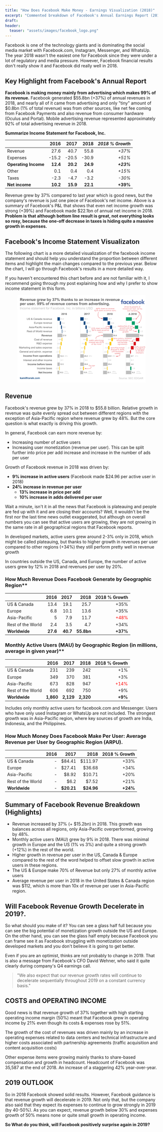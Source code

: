 ```yaml
---
title: "How Does Facebook Make Money - Earnings Visualization (2018)"
excerpt: "Commented breakdown of Facebook's Annual Earnings Report (2018) with visualization of Facebook's income statement (P&L) using waterfall chart"
draft:
header: 
  teaser: "assets/images/facebook_logo.png"
---
```

Facebook is one of the technology giants and is dominating the social media market with Facebook.com, Instagram, Messenger, and WhatsUp.  The year 2018 wasn't the easiest one for Facebook since they were under a lot of regulatory and media pressure. However, Facebook financial results don't really show it and Facebook did really well in 2018.

## Key Highlight from Facebook's Annual Report

**Facebook is making money mainly from advertising which makes 99% of its revenue.** Facebook generated  $55.8bn (+37%) of annual revenues in 2018, and nearly all of it came from advertising and only "tiny" amount of $0.8bn (1% of total revenue) was from other sources, like net fee coming from Facebook Payments and also revenue from consumer hardware (Oculus and Portal). Mobile advertising revenue represented approximately 92% of total advertising revenue in 2018.

**Summarize Income Statement for Facebook, Inc.**

| 								| 2016 	| 2017	| 2018 	| *2018 % Growth*|
|-------------------------------|------:|------:|------:|------:|
|Revenue						| 27.6  | 40.7	| 55.8	| *+37%*	| 
|Expenses 						| -15.2 | -20.5	| -30.9	| *+51%*	| 
|**Operating Income**	        |**12.4**| **20.2**	| **24.9**| ***+23%***|
|Other   						| 0.1  	| 0.4	| 0.4	|*+15%*	|
|Taxes    						| -2.3  | -4.7	| -3.2	|*-30%*	|
|**Net income**				    |**10.2**	|**15.9**	|**22.1**	| **+39%**|

Revenue grew by 37% compared to last year which is good news, but the company's revenue is just one piece of Facebook's net income. Above is a summary of Facebook's P&L that shows that even net income growth was strong (+39%) and Facebook made $22.1bn of annual net income in 2018. **Problem is that although bottom line result is great, not everything looks so rosy, because the one-off decrease in taxes is hiding quite a massive growth in expenses.**

## Facebook's Income Statement Visualizaton

The following chart is a more detailed visualization of the facebook income statement and should help you understand the proportion between different items and highlight the main changes compared to the previous year. Below the chart, I will go through Facebook's results in a more detailed way. 

If you haven't encountered this chart before and are not familiar with it, I recommend going through my post explaining how and why I prefer to show income statement in this form.

<figure>
    <a href="/assets/images/facebook_income_statement_2018.png">
        <img src="/assets/images/facebook_income_statement_2018.png" 
             alt="Income statement (P&L) visualization for Facebook, Inc. (waterfall chart)">
    </a>
</figure>


## Revenue

Facebook's revenue grew by 37% in 2018 to $55.8 billion. Relative growth in revenue was quite evenly spread out between different regions with the exception of Asia-Pacific region where revenue grew by 48%. But the core question is what exactly is driving this growth. 


In general, Facebook can earn more revenue by:
- Increasing number of active users
- Increasing user monetization (revenue per user). This can be split further into price per add increase and increase in the number of ads per user

Growth of Facebook revenue in 2018 was driven by:
- **9% increase in active users** (Facebook made $24.96 per active user in 2018)
- **24% increase in revenue per user** 
	- **13% increase in price per add**
	- **10% increase in adds delivered per user** 

Wait a minute, isn't it in all the news that Facebook is plateauing and people are fed up with it and are closing their accounts?  Well, it wouldn't be the first nor the last time news outlet exaggerated, but although on overall numbers you can see that active users are growing, they are not growing in the same rate in all geographical regions that Facebook reports. 

In developed markets, active users grew around 2-3% only in 2018, which might be called plateauing, but thanks to higher growth in revenues per user compared to other regions (+34%) they still perform pretty well in revenue growth

In countries outside the US, Canada, and Europe, the number of active users grew by  12% in 2018 and revenues per user by 20%.



### How Much Revenue Does Facebook Generate by Geographic Region**

| 								| 2016 	| 2017	| 2018 	| 2018 % Growth|
|-------------------------------|------:|------:|------:|------:|
|US & Canada					| 13.4  | 19.1	| 25.7	| +35%	| 
|Europe 						| 6.8   | 10.1	| 13.6	| +35%  |
|Asia-Pacific   			    | 5  	| 7.9	| 11.7	| <span style="color:red">+48% </span>	|
|Rest of the World    			| 2.4   | 3.5	| 4.7	| +34%	|
|**Worldwide**				    |**27.6**	|**40.7**	|**55.8bn**	| **+37%**|


### Monthly Active Users (MAU) by Geographic Region (in millions, average in given year)**

| 								| 2016 	| 2017	| 2018 	| 2018 % Growth|
|-------------------------------|------:|------:|------:|------:|
|US & Canada					| 231   | 239	| 242	| +1%   |	
|Europe 						| 349   | 370	| 381	| +3%   |
|Asia-Pacific   			    | 673	| 828	| 947	| <span style="color:red">+14% </span>	|
|Rest of the World    			| 606   | 692	| 750	| +9%	|
|**Worldwide**				    |**1,860**	|**2,129**	|**2,320**	| **+9%**|

Includes only monthly active users for facebook.com and Messenger. Users who have only used Instagram or WhatsUp are not included. The strongest growth was in Asia-Pacific region, where key sources of growth are India, Indonesia, and the Philippines.

### How Much Money Does Facebook Make Per User: Average Revenue per User by Geographic Region (ARPU).

| 								| 2016 	| 2017	| 2018 	| 2018 % Growth|
|-------------------------------|------:|------:|------:|------:|
|US & Canada					| -     | $84.41	| $111.97| +33% 	| 
|Europe 						| -     | $27.41	| $36.68	| +34%  |
|Asia-Pacific   			    | - 	| $8.92	| $10.71	| +20%  |
|Rest of the World    			| -     | $6.2	| $7.52	| +21%	|
|**Worldwide**				    |-	    |**$20.21**	|**$24.96**	| **+24%**|

## Summary of Facebook Revenue Breakdown (Highlights)

- Revenue increased by 37% (+ $15.2bn) in 2018. This growth was balances across all regions, only Asia-Pacific overperformed, growing by 48%.
- Monthly active users (MAU) grew by 9% in 2018. There was minimal growth in Europe and the US (1% vs 3%) and quite a strong growth (+12%) in the rest of the world.
- Higher growth in revenue per user in the US, Canada & Europe compared to the rest of the word helped to offset slow growth in active users in these regions.
- The US & Europe make 70% of Revenue but only 27% of monthly active users
- Average revenue per user in 2018 in the United States & Canada region was $112, which is more than 10x of revenue per user in Asia-Pacific region.

## Will Facebook Revenue Growth Decelerate in 2019?.

So what should you make of it? You can see a glass half full because you can see the big potential of monetization growth outside the US and Europe. On the other hand, you can see the glass half empty because Facebook you can frame see it as Facebook struggling with monetization outside developed markets and you don't believe it is going to get better.

Even if you are an optimist, thinks are not probably to change in 2019. That is also a message from Facebook's CFO David Wehner, who said it quite clearly during company's  Q4 earnings call.

> "We also expect that our revenue growth rates will
continue to decelerate sequentially throughout 2019 on a constant currency basis." 

## COSTS and OPERATING INCOME

Good news is that revenue growth of 37% together with high starting operating income margin (50%) meant that Facebook grew in operating income by 21% even though its costs & expenses rose by 51%. 

The growth of the cost of revenues was driven mainly by an increase in operating expenses related to data centers and technical infrastructure and higher costs associated with partnership agreements (traffic acquisition and content acquisition costs)

Other expense items were growing mainly thanks to share-based compensation and growth in headcount. Headcount of Facebook was 35,587 at the end of 2018. An increase of a staggering 42% year-over-year.

## 2019 OUTLOOK

So in 2018 Facebook showed solid results. However, Facebook guidance is that revenue growth will decelerate in 2019. Not only that, but the company also said that they expect its expenses to continue to grow strongly in 2019 (by 40-50%).  As you can expect, revenue growth below 30% and expenses growth of 50% means none or quite small growth in operating income. 

**So What do you think, will Facebook positively surprise again in 2019?**